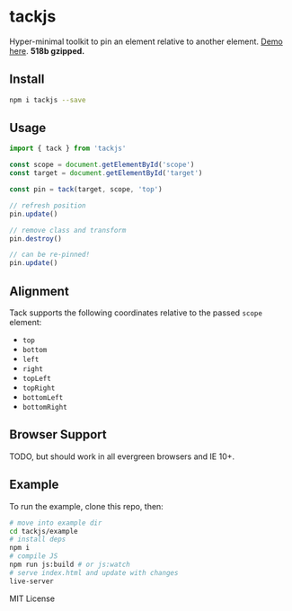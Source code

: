 # tackjs
Hyper-minimal toolkit to pin an element relative to another element. [Demo here](https://estrattonbailey.github.io/tackjs/). **518b gzipped.**

## Install
```bash
npm i tackjs --save
```

## Usage
```javascript
import { tack } from 'tackjs'

const scope = document.getElementById('scope')
const target = document.getElementById('target')

const pin = tack(target, scope, 'top')

// refresh position
pin.update()

// remove class and transform
pin.destroy()

// can be re-pinned!
pin.update()
```

## Alignment
Tack supports the following coordinates relative to the passed `scope` element:
- `top`
- `bottom`
- `left`
- `right`
- `topLeft`
- `topRight`
- `bottomLeft`
- `bottomRight`

## Browser Support
TODO, but should work in all evergreen browsers and IE 10+.

## Example
To run the example, clone this repo, then:
```bash
# move into example dir
cd tackjs/example
# install deps
npm i
# compile JS
npm run js:build # or js:watch
# serve index.html and update with changes
live-server 
```

MIT License
